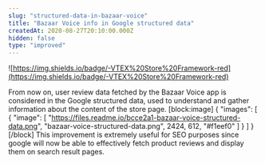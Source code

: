 ```yaml
---
slug: "structured-data-in-bazaar-voice"
title: "Bazaar Voice info in Google structured data"
createdAt: 2020-08-27T20:10:00.000Z
hidden: false
type: "improved"
---
```


![https://img.shields.io/badge/-VTEX%20Store%20Framework-red](https://img.shields.io/badge/-VTEX%20Store%20Framework-red)

From now on, user review data fetched by the Bazaar Voice app is considered in the Google structured data, used to understand and gather information about the content of the store page. 
[block:image]
{
  "images": [
    {
      "image": [
        "https://files.readme.io/bcce2a1-bazaar-voice-structured-data.png",
        "bazaar-voice-structured-data.png",
        2424,
        612,
        "#f1eef0"
      ]
    }
  ]
}
[/block]
This improvement is extremely useful for SEO purposes since google will now be able to effectively fetch product reviews and display them on search result pages.
